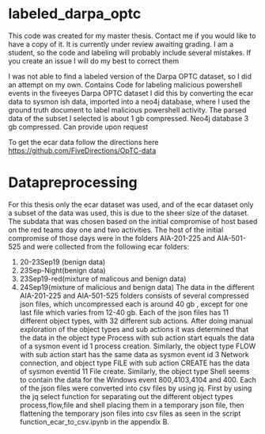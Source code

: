 # labeled_darpa_optc
This code was created for my master thesis. Contact me if you would like to have a copy of it. It is currently under review awaiting grading.
I am a student, so the code and labeling will probably include several mistakes. If you create an issue I will do my best to correct them

I was not able to find a labeled version of the Darpa OPTC dataset, so I did an attempt on my own. 
Contains Code for labeling malicious powershell events in the fiveeyes Darpa OPTC dataset
I did this by converting the ecar data to sysmon ish data, imported into a neo4j database, where I used the ground truth document to label malicious powershell activity.
The parsed data of the subset I selected is about 1 gb compressed. Neo4j database 3 gb compressed. Can provide upon request

To get the ecar data follow the directions here
https://github.com/FiveDirections/OpTC-data




# **Datapreprocessing**
For this thesis only the ecar dataset was used, and of the ecar dataset only a subset of the
data was used, this is due to the sheer size of the dataset.
The subdata that was chosen based on the initial compromise of host based on the
red teams day one and two activities. The host of the initial compromise of those days
were in the folders AIA-201-225 and AIA-501-525 and were collected from the following
ecar folders:
1. 20-23Sep19 (benign data)
2. 23Sep-Night(benign data)
3. 23Sep19-red(mixture of malicous and benign data)
4. 24Sep19(mixture of malicious and benign data)
The data in the different AIA-201-225 and AIA-501-525 folders consists of several compressed json files, which uncompressed each is around 40 gb , except for one last file
which varies from 12-40 gb.
Each of the json files has 11 different object types, with 32 different sub actions. After
doing manual exploration of the object types and sub actions it was determined that the
data in the object type Process with sub action start equals the data of a sysmon event
id 1 process creation. Similarly, the object type FLOW with sub action start has the same
data as sysmon event id 3 Network connection, and object type FILE with sub action
CREATE has the data of sysmon eventid 11 File create. Similarly, the object type Shell
seems to contain the data for the Windows event 800,4103,4104 and 400.
Each of the json files were converted into csv files by using jq. First by using the jq
select function for separating out the different object types process,flow,file and shell
placing them in a temporary json file, then flattening the temporary json files into csv
files as seen in the script function_ecar_to_csv.ipynb in the appendix B.

